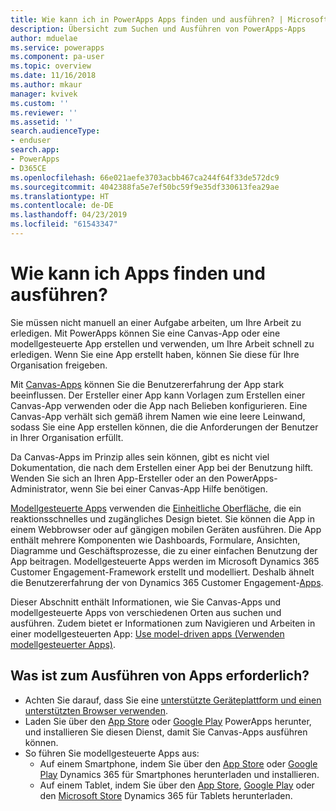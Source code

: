 ```yaml
---
title: Wie kann ich in PowerApps Apps finden und ausführen? | Microsoft-Dokumentation
description: Übersicht zum Suchen und Ausführen von PowerApps-Apps
author: mduelae
ms.service: powerapps
ms.component: pa-user
ms.topic: overview
ms.date: 11/16/2018
ms.author: mkaur
manager: kvivek
ms.custom: ''
ms.reviewer: ''
ms.assetid: ''
search.audienceType:
- enduser
search.app:
- PowerApps
- D365CE
ms.openlocfilehash: 66e021aefe3703acbb467ca244f64f33de572dc9
ms.sourcegitcommit: 4042388fa5e7ef50bc59f9e35df330613fea29ae
ms.translationtype: HT
ms.contentlocale: de-DE
ms.lasthandoff: 04/23/2019
ms.locfileid: "61543347"
---
```

# <a name="how-do-i-find-and-run-apps"></a>Wie kann ich Apps finden und ausführen?

Sie müssen nicht manuell an einer Aufgabe arbeiten, um Ihre Arbeit zu erledigen. Mit PowerApps können Sie eine Canvas-App oder eine modellgesteuerte App erstellen und verwenden, um Ihre Arbeit schnell zu erledigen. Wenn Sie eine App erstellt haben, können Sie diese für Ihre Organisation freigeben. 

Mit [Canvas-Apps](/powerapps/maker/canvas-apps/getting-started) können Sie die Benutzererfahrung der App stark beeinflussen. Der Ersteller einer App kann Vorlagen zum Erstellen einer Canvas-App verwenden oder die App nach Belieben konfigurieren. Eine Canvas-App verhält sich gemäß ihrem Namen wie eine leere Leinwand, sodass Sie eine App erstellen können, die die Anforderungen der Benutzer in Ihrer Organisation erfüllt.

Da Canvas-Apps im Prinzip alles sein können, gibt es nicht viel Dokumentation, die nach dem Erstellen einer App bei der Benutzung hilft. Wenden Sie sich an Ihren App-Ersteller oder an den PowerApps-Administrator, wenn Sie bei einer Canvas-App Hilfe benötigen.

[Modellgesteuerte Apps](/powerapps/maker/model-driven-apps/model-driven-app-overview) verwenden die [Einheitliche Oberfläche](unified-interface.md), die ein reaktionsschnelles und zugängliches Design bietet. Sie können die App in einem Webbrowser oder auf gängigen mobilen Geräten ausführen. Die App enthält mehrere Komponenten wie Dashboards, Formulare, Ansichten, Diagramme und Geschäftsprozesse, die zu einer einfachen Benutzung der App beitragen. Modellgesteuerte Apps werden im Microsoft Dynamics 365 Customer Engagement-Framework erstellt und modelliert. Deshalb ähnelt die Benutzererfahrung der von Dynamics 365 Customer Engagement-[Apps](/dynamics365/customer-engagement/basics/business-apps-dynamics-365).

Dieser Abschnitt enthält Informationen, wie Sie Canvas-Apps und modellgesteuerte Apps von verschiedenen Orten aus suchen und ausführen. Zudem bietet er Informationen zum Navigieren und Arbeiten in einer modellgesteuerten App: [Use model-driven apps (Verwenden modellgesteuerter Apps)](use-model-driven-apps.md).


## <a name="whats-required-to-run-apps"></a>Was ist zum Ausführen von Apps erforderlich?
- Achten Sie darauf, dass Sie eine [unterstützte Geräteplattform und einen unterstützten Browser verwenden](../maker/canvas-apps/limits-and-config.md).
- Laden Sie über den [App Store](https://itunes.apple.com/app/powerapps/id1047318566?mt=8) oder [Google Play](https://play.google.com/store/apps/details?id=com.microsoft.msapps) PowerApps herunter, und installieren Sie diesen Dienst, damit Sie Canvas-Apps ausführen können.
- So führen Sie modellgesteuerte Apps aus:
    - Auf einem Smartphone, indem Sie über den [App Store](https://itunes.apple.com/app/dynamics-crm-for-phones/id1003997947?ls=1&mt=8) oder [Google Play](https://play.google.com/store/apps/details?id=com.microsoft.crm.crmphone) Dynamics 365 für Smartphones herunterladen und installieren. 
    - Auf einem Tablet, indem Sie über den [App Store](https://itunes.apple.com/app/microsoft-dynamics-crm/id678800460?mt=8), [Google Play](https://play.google.com/store/apps/details?id=com.microsoft.crm.crmtablet) oder den [Microsoft Store](https://www.microsoft.com/store/p/microsoft-dynamics-365/9nblggh4rfqp) Dynamics 365 für Tablets herunterladen.
